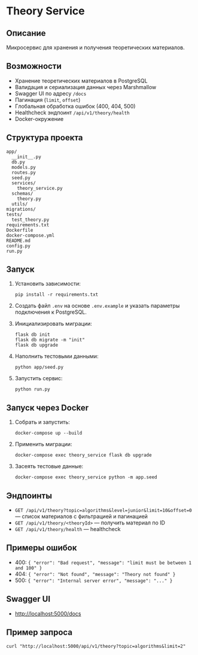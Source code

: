 # Theory Service

## Описание
Микросервис для хранения и получения теоретических материалов.

## Возможности
- Хранение теоретических материалов в PostgreSQL
- Валидация и сериализация данных через Marshmallow
- Swagger UI по адресу `/docs`
- Пагинация (`limit`, `offset`)
- Глобальная обработка ошибок (400, 404, 500)
- Healthcheck эндпоинт `/api/v1/theory/health`
- Docker-окружение

## Структура проекта
```
app/
  __init__.py
  db.py
  models.py
  routes.py
  seed.py
  services/
    theory_service.py
  schemas/
    theory.py
  utils/
migrations/
tests/
  test_theory.py
requirements.txt
Dockerfile
docker-compose.yml
README.md
config.py
run.py
```

## Запуск

1. Установить зависимости:
   ```
   pip install -r requirements.txt
   ```

2. Создать файл `.env` на основе `.env.example` и указать параметры подключения к PostgreSQL.

3. Инициализировать миграции:
   ```
   flask db init
   flask db migrate -m "init"
   flask db upgrade
   ```

4. Наполнить тестовыми данными:
   ```
   python app/seed.py
   ```

5. Запустить сервис:
   ```
   python run.py
   ```

## Запуск через Docker

1. Собрать и запустить:
   ```
   docker-compose up --build
   ```

2. Применить миграции:
   ```
   docker-compose exec theory_service flask db upgrade
   ```

3. Засеять тестовые данные:
   ```
   docker-compose exec theory_service python -m app.seed
   ```

## Эндпоинты

- `GET /api/v1/theory?topic=algorithms&level=junior&limit=10&offset=0` — список материалов с фильтрацией и пагинацией
- `GET /api/v1/theory/<theoryId>` — получить материал по ID
- `GET /api/v1/theory/health` — healthcheck

## Примеры ошибок
- 400: `{ "error": "Bad request", "message": "limit must be between 1 and 100" }`
- 404: `{ "error": "Not found", "message": "Theory not found" }`
- 500: `{ "error": "Internal server error", "message": "..." }`

## Swagger UI
- [http://localhost:5000/docs](http://localhost:5000/docs)

## Пример запроса
```
curl "http://localhost:5000/api/v1/theory?topic=algorithms&limit=2"
``` 